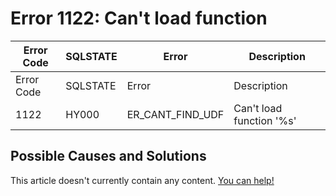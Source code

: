 
# Error 1122: Can't load function


| Error Code | SQLSTATE | Error | Description |
| --- | --- | --- | --- |
| Error Code | SQLSTATE | Error | Description |
| 1122 | HY000 | ER_CANT_FIND_UDF | Can't load function '%s' |




## Possible Causes and Solutions


This article doesn't currently contain any content. [You can help!](/kb/en/writing-and-editing-knowledge-base-articles/)

